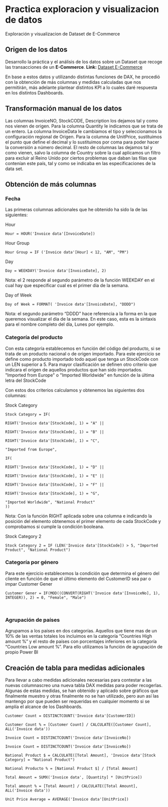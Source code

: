 
   # **Practica exploracion y visualizacion de datos**

Exploración y visualizacion de Dataset de E-Commerce


## Origen de los datos

Desarrollo la práctica y el análisis de los datos sobre un Dataset que recoge las transacciones de un **E-Commerce**.
**Link:** [Dataset E-Commerce](https://www.kaggle.com/datasets/carrie1/ecommerce-data/data/)


En base a estos datos y utilizando distintas funciones de DAX, he procedió con la obtención de más columnas y medidas calculadas que nos permitirán, más adelante plantear distintos KPI a lo cuales daré respuesta en los distintos Dashboards.


## Transformación manual de los datos

Las columnas InvoiceNO, StockCODE, Description los dejamos tal y como nos vienen de origen.
Para la columna Quantity le indicamos que se trata de un entero.
La columna InvoiceData le cambiamos el tipo y seleccionamos la configuración regional de Origen.
Para la columna de UnitPrice, sustituimos el punto que define el decimal y lo sustituimos por coma para poder hacer la conversión a número decimal.
El resto de columnas las dejamos tal y como vienen, salvo la columna de Country sobre la cual aplicamos un filtro para excluir al Reino Unido por ciertos problemas que daban las filas que contenían este país, tal y como se indicaba en las especificaciones de la data set.


## Obtención de más columnas

### Fecha
Las primeras columnas adicionales que he obtenido ha sido la de las siguientes:

Hour

```
Hour = HOUR('Invoice data'[InvoiceDate])
```

Hour Group
```
Hour Group = IF ('Invoice data'[Hour] < 12, "AM", "PM")
```

Day
```
Day = WEEKDAY('Invoice data'[InvoiceDate], 2)
```
Nota: el 2 responde al segundo parámetro de la función WEEKDAY en el cual hay que especificar cual es el primer dia de la semana.


Day of Week
```
Day of Week = FORMAT( 'Invoice data'[InvoiceDate], "DDDD")
```
Nota: el segundo parámetro “DDDD” hace referencia a la forma en la que queremos visualizar el dia de la semana. En este caso, esta es la sintaxis para el nombre completo del día, Lunes por ejemplo.


### Categoría del producto
Con esta categoría establecemos en función del código del producto, si se trata de un producto nacional o de origen importado.
Para este ejercicio se define como producto importado todo aquel que tenga un StockCode con un LEN superior a 5.
Para mayor clasificación se definen otro criterio que indicara el origen de aquellos productos que han sido importados. "Imported from Europe" o "Imported Worldwide" en función de la última letra del StockCode

Con estos dos criterios calculamos y obtenemos las siguientes dos columnas:

Stock Category
```
Stock Category = IF(

RIGHT('Invoice data'[StockCode], 1) = "A" ||

RIGHT('Invoice data'[StockCode], 1) = "B" ||

RIGHT('Invoice data'[StockCode], 1) = "C",

"Imported from Europe",

IF(

RIGHT('Invoice data'[StockCode], 1) = "D" ||

RIGHT('Invoice data'[StockCode], 1) = "E" ||

RIGHT('Invoice data'[StockCode], 1) = "F" ||

RIGHT('Invoice data'[StockCode], 1) = "G",

"Imported Worldwide", "National Product"
))
```
Nota: Con la función RIGHT aplicada sobre una columna e indicando la posición del elemento obtenemos el primer elemento de cada StockCode y comprobamos si cumple la condición booleana.


Stock Category 2
```
Stock Category 2 = IF (LEN('Invoice data'[StockCode]) > 5, "Imported Product", "National Product")
```

### Categoría por género

Para este ejercicio establecemos la condición que determina el género del cliente en función de que el último elemento del CustomerID sea par o impar
Customer Gener
```
Customer Gener = IF(MOD((CONVERT(RIGHT('Invoice data'[InvoiceNo], 1), INTEGER)), 2) = 0, "Female", "Male")
```
 
### Agrupación de países

Agrupamos a los países en dos categorías. Aquellos que tiene mas de un 10% de las ventas totales los incluimos en la categoría “Countries High amount %” y el resto de países con porcentajes inferiores en la categoría “Countries Low amount %”. Para ello utilizamos la función de agrupación de propio Power BI


## Creación de tabla para medidas adicionales

Para llevar a cabo medidas adicionales necesarias para contestar a las nuevas columnascreo una nueva tabla DAX medidas para poder recogerlas.
Algunas de estas medidas, se han obtenido y aplicado sobre gráficos que finalmente muestro y otras finalmente no se han utilizado, pero aun así las mantengo por que pueden ser requeridas en cualquier momento si se amplía el alcance de los Dashboards.
```
Customer Count = DISTINCTCOUNT('Invoice data'[CustomerID])

Customer Count % = [Customer Count] / CALCULATE([Customer Count], ALL('Invoice data'))

Invoice Count = DISTINCTCOUNT('Invoice data'[InvoiceNo])

Invoice Count = DISTINCTCOUNT('Invoice data'[InvoiceNo])

National Product $ = CALCULATE([Total Amount], 'Invoice data'[Stock Category] = "National Product")

National Producto % = [National Product $] / [Total Amount]

Total Amount = SUMX('Invoice data', [Quantity] * [UnitPrice])

Total amount % = [Total Amount] / CALCULATE([Total Amount], ALL('Invoice data'))

Unit Price Average = AVERAGE('Invoice data'[UnitPrice])
```